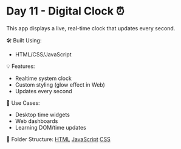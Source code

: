 # Day 11 - Digital Clock ⏰

This app displays a live, real-time clock that updates every second.

🛠️ Built Using:

- HTML/CSS/JavaScript

💡 Features:

- Realtime system clock
- Custom styling (glow effect in Web)
- Updates every second

🔧 Use Cases:

- Desktop time widgets
- Web dashboards
- Learning DOM/time updates

📁 Folder Structure:
[HTML](Day11_DigitalClock/Web/digitalclock.html)
[JavaScript](Day11_DigitalClock/Web/script.js)
[CSS](Day11_DigitalClock/Web/style.css)
